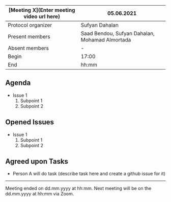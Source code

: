 [Meeting X](Enter meeting video url here)           | 05.06.2021
----------------------|-
Protocol organizer    | Sufyan Dahalan
Present members       | Saad Bendou, Sufyan Dahalan, Mohamad Almortada
Absent members        | -
Begin                 | 17:00
End                   | hh:mm


Agenda 
---
<!-- What do we plan to discuss -->

- Issue 1
    1. Subpoint 1  
    2. Subpoint 2

Opened Issues
---
<!-- What else (if not noted in the Agenda section) did we discuss -->

- Issue 1
    1. Subpoint 1  
    2. Subpoint 2

Agreed upon Tasks
---
- Person A will do task (describe task here and create a github issue for it)

---
Meeting ended on dd.mm.yyyy at hh:mm. Next meeting will be on the dd.mm.yyyy at hh:mm via Zoom.
